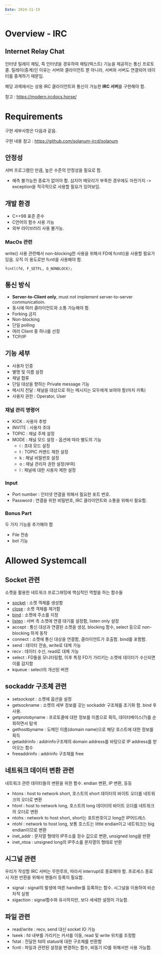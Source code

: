 ```yaml
---
Date: 2024-11-19
---
```

# Overview - IRC

## Internet Relay Chat

인터넷 릴레이 채팅, 즉 인터넷을 경유하여 채팅(텍스트) 기능을 제공하는 통신 프로토콜. 릴레이(중계)인 이유는 서버와 클라이언트 뿐 아니라, 서버와 서버도 연결되어 데이터를 중계하기 때문임.

해당 과제에서는 상용 IRC 클라이언트와 통신이 가능한 **IRC 서버**를 구현해야 함.

참고 : https://modern.ircdocs.horse/

# Requirements

구현 세부사항은 다음과 같음.

구현 내용 참고 : https://github.com/solanum-ircd/solanum

## 안정성

서버 프로그램인 만큼, 높은 수준의 안정성을 필요로 함. 
- 예측 불가능한 종료가 없어야 함. 심지어 메모리가 부족한 경우에도 마찬가지
	-> exception을 적극적으로 사용할 필요가 있어보임.

## 개발 환경
- C++98 표준 준수
- C언어의 함수 사용 가능
- 외부 라이브러리 사용 불가능.
### MacOs 관련
write() 사용 관련해서 non-blocking한 사용을 위해서 FD에 fcntl()을 사용할 필요가 있음. 오직 이 용도로만 fcntl을 사용해야 함.
``` MacOs Only
fcntl(fd, F_SETFL, O_NONBLOCK);
```

## 통신 방식

- **Server-to-Client only**, must not implement server-to-server communicatioin.
- 동시에 여러 클라이언트와 소통 가능해야 함.
- Forking 금지
- Non-blocking 
- 단일 polling
- 여러 Client 중 하나를 선정
- TCP/IP
## 기능 세부

- 사용자 인증
- 별명 및 이름 설정
- 채널 합류
- 단일 대상을 향하는 Private message 기능
- 메시지 전달 : 채널을 대상으로 하는 메시지는 모두에게 보여야 함(마치 카톡)
- 사용자 권한 : Operator, User
### 채널 관리 명령어

- KICK : 사용자 추방
- INVITE : 사용자 초대
- TOPIC : 채널 주제 설정
- MODE : 채널 모드 설정 - 옵션에 따라 별도의 기능
	- i : 초대 모드 설정
	- t : TOPIC 커맨드 제한 설정 
	- k : 채널 비밀번호 설정
	- o : 채널 관리자 권한 설정(부여)
	- l : 채널에 대한 사용자 제한 설정


### Input

- Port number : 인터넷 연결을 위해서 필요한 포트 번호.
- Password : 연결을 위한 비밀번호, IRC 클라이언트와 소통을 위해서 필요함.

### Bonus Part
두 가지 기능을 추가해야 함
- File 전송
- bot 기능
# Allowed Systemcall

## Socket 관련
소켓을 활용한 네트워크 프로그래밍에 핵심적인 역할을 하는 함수들
- [socket](socket.md) : 소켓 객체를 생성함
- [close](close.md) : 소켓 객체를 제거함
- [bind](bind.md) : 소켓에 주소를 지정
- [listen](listen.md) : 서버 측 소켓에 연결 대기를 설정함, listen only 설정
- accept : 통신 대상과 연결된 소켓을 생성, blocking 함수, select 등으로 non-blocking 하게 동작
- connect : 소켓에 통신 대상을 연결함, 클라이언트가 호출함. bind를 포함함.
- send : 데이터 전송, write로 대체 가능
- recv : 데이터 수신, read로 대체 가능
- select : FD들을 모니터링함, 이후 특정 FD가 가리키는 소켓에 데이터가 수신되면 이를 감지함
- kqueue : select의 개선된 버젼
## sockaddr 구조체 관련
- setsockopt : 소켓에 옵션을 설정
- getsockname : 소켓의 세부 정보를 갖는 sockaddr 구조체를 초기화 함. bind 후 사용.
- getprotobyname : 프로토콜에 대한 정보를 이름으로 획득, 데이터베이스(?)를 순회하면서 탐색
- gethostbyname : 도메인 이름(domain name)으로 해당 호스트에 대한 정보를 획득 
- getaddrinfo : addrinfo구조체의 domain address를 바탕으로 IP address를 받아오는 함수
- freeaddrinfo : addrinfo 구조체를 free

## 네트워크 데이터 변환 관련 
네트워크 관련 데이터들의 변환을 위한 함수. endian 변환, IP 변환, 등등
- htons : host to network short, 호스트의 short 데이터의 바이트 오더를 네트워크의 오더로 변환
- htonl : host to network long, 호스트의 long 데이터의 바이트 오더를 네트워크의 오더로 변환
- ntohs : network to host short, short는 포트번호이고 long은 IP어드레스
- ntohl : network to host long, 보통 호스트는 little endian이고 네트워크는 big endian이므로 변환
- inet_addr : 문자열 형태의 IP주소를 정수 값으로 변환, unsigned long을 반환
- inet_ntoa : unsigned long의 IP주소를 문자열의 형태로 반환

## 시그널 관련
우리가 작성할 IRC 서버는 무한루프, 따라서 interrupt로 종료해야 함. 프로세스 종료 시 자원 반환을 위해서 핸들러 등록이 필요함.
- signal : signal의 발생에 따른 handler를 등록하는 함수. 시그널을 이용하여 비순차적 실행
- sigaction : signal함수와 유사하지만, 보다 세세한 설정이 가능함.

## 파일 관련
- read/write : recv, send 대신 socket IO 가능
- lseek : fd 내부를 가리키는 커서를 이동, read 및 write 위치를 조정함
- fstat : 전달한 fd의 status에 대한 구조체를 반환함
- fcntl : 파일과 관련된 설정을 변경하는 함수, 비동기 IO를 위해서만 사용 가능함.